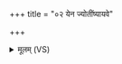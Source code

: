 +++
title = "०२ येन ज्योतींष्यायवे"

+++
<details><summary>मूलम् (VS)</summary>

येन॒ ज्योतीं॑ष्या॒यवे॒ मन॑वे च वि॒वेदि॑थ। म॑न्दा॒नो अ॒स्य ब॒र्हिषो॒ वि रा॑जसि ॥
</details>